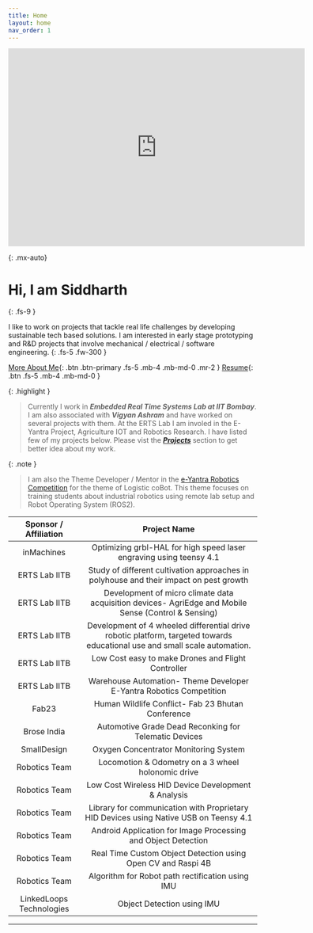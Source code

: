 ```yaml
---
title: Home
layout: home
nav_order: 1
---
```


<iframe width="600" height="400" src="https://www.youtube.com/embed/Oqtj3wyrw8g?si=zBwC81_2O_iUpXPA" title="YouTube video player" frameborder="0" allow="accelerometer; autoplay; clipboard-write; encrypted-media; gyroscope; picture-in-picture; web-share" referrerpolicy="strict-origin-when-cross-origin" allowfullscreen></iframe>

{: .mx-auto}

# Hi, I am Siddharth 
{: .fs-9 }

I like to work on projects that tackle real life challenges by developing sustainable tech based solutions.
I am interested in early stage prototyping and R&D projects that involve mechanical / electrical / software engineering.
{: .fs-5 .fw-300 }

[More About Me](/docs/About.html){: .btn .btn-primary .fs-5 .mb-4 .mb-md-0 .mr-2 }
[Resume](#link_1){: .btn  .fs-5 .mb-4 .mb-md-0 }

<!-- {: .warning }
> This website documents the features of the current `main` branch of the Just the Docs theme.  -->

<!-- {: .note }
> To use the theme, you do ***not*** need to clone or fork the [Just the Docs repo]! You should do that only if you intend to browse the theme docs locally, contribute to the development of the theme, or develop a new theme based on Just the Docs. -->

{: .highlight }
> Currently I work in ***Embedded Real Time Systems Lab at IIT Bombay***. I am also associated with ***Vigyan Ashram*** and have worked on several projects with them. At the ERTS Lab I am involed in the E-Yantra Project, Agriculture IOT and Robotics Research. I have listed few of my projects below. Please vist the ***[Projects](docs/Projects.html)*** section to get better idea about my work.

{: .note }
> I am also the Theme Developer / Mentor in the [e-Yantra Robotics Competition](https://portal.e-yantra.org/themeIntro) for the theme of Logistic coBot. This theme focuses on training students about industrial robotics using remote lab setup and Robot Operating System (ROS2). 

|Sponsor / Affiliation | Project Name |
|:------:|:-------------------------:|
| inMachines | Optimizing grbl-HAL for high speed laser engraving using teensy 4.1 |
| ERTS Lab IITB | Study of different cultivation approaches in polyhouse and their impact on pest growth |
| ERTS Lab IITB | Development of micro climate data acquisition devices- AgriEdge and Mobile Sense (Control & Sensing) |
| ERTS Lab IITB | Development of 4 wheeled differential drive robotic platform, targeted towards educational use and small scale automation. |
| ERTS Lab IITB | Low Cost easy to make Drones and Flight Controller |
| ERTS Lab IITB | Warehouse Automation- Theme Developer E-Yantra Robotics Competition |
| Fab23 | Human Wildlife Conflict- Fab 23 Bhutan Conference |
| Brose India | Automotive Grade Dead Reconking for Telematic Devices |
| SmallDesign | Oxygen Concentrator Monitoring System |
| Robotics Team | Locomotion & Odometry on a 3 wheel holonomic drive |
| Robotics Team | Low Cost Wireless HID Device Development & Analysis |
| Robotics Team | Library for communication with Proprietary HID Devices using Native USB on Teensy 4.1 |
| Robotics Team | Android Application for Image Processing and Object Detection |
| Robotics Team | Real Time Custom Object Detection using Open CV and Raspi 4B |
| Robotics Team | Algorithm for Robot path rectification using IMU |
| LinkedLoops Technologies  | Object Detection using IMU |


<!-- | | | |
|:-------------------------:|:-------------------------:|:-------------------------:|
|<img width="1604" alt="screen shot 2017-08-07 at 12 18 15 pm" src="images/test.png"> Developed an low cost 3 Dimensional Dead Reckoning System, that will assist the gps and provide navigational support in absence of GPS signal or when the signal is weak. We used the IMU of GY5-21, ADXL-345 etc. for the Implementation. [Read More](#link_0){: .btn .btn-blue .fs-4 .mb-2 .mb-md-0 .mr-2 } |  <img width="1604" alt="screen shot 2017-08-07 at 12 18 15 pm" src="images/test.png"> Developed an low cost 3 Dimensional Dead Reckoning System, that will assist the gps and provide navigational support in absence of GPS signal or when the signal is weak. We used the IMU of GY5-21, ADXL-345 etc. for the Implementation. [Read More](#link_0){: .btn .btn-green .fs-4 .mb-2 .mb-md-0 .mr-2 }|<img width="1604" alt="screen shot 2017-08-07 at 12 18 15 pm" src="images/test.png"> Developed an low cost 3 Dimensional Dead Reckoning System, that will assist the gps and provide navigational support in absence of GPS signal or when the signal is weak. We used the IMU of GY5-21, ADXL-345 etc. for the Implementation. [Read More](#link_0){: .btn .btn-green .fs-4 .mb-2 .mb-md-0 .mr-2 }| 
|<img width="1604" alt="screen shot 2017-08-07 at 12 18 15 pm" src="images/test.png">   [Read More](#link_0){: .btn .btn-green .fs-4 .mb-2 .mb-md-0 .mr-2 } |  <img width="1604" alt="screen shot 2017-08-07 at 12 18 15 pm" src="images/test.png"> [Read More](#link_0){: .btn .btn-green .fs-4 .mb-2 .mb-md-0 .mr-2 } |<img width="1604" alt="screen shot 2017-08-07 at 12 18 15 pm" src="images/test.png"> [Read More](#link_0){: .btn .btn-green .fs-4 .mb-2 .mb-md-0 .mr-2 } |
|<img width="1604" alt="screen shot 2017-08-07 at 12 18 15 pm" src="images/test.png"> [Read More](#link_0){: .btn .btn-green .fs-4 .mb-2 .mb-md-0 .mr-2 }  |  <img width="1604" alt="screen shot 2017-08-07 at 12 18 15 pm" src="images/test.png"> [Read More](#link_0){: .btn .btn-green .fs-4 .mb-2 .mb-md-0 .mr-2 } |<img width="1604" alt="screen shot 2017-08-07 at 12 18 15 pm" src="images/test.png"> [Read More](#link_0){: .btn .btn-green .fs-4 .mb-2 .mb-md-0 .mr-2 }| -->

---

[Just the Docs]: https://just-the-docs.github.io/just-the-docs/
[GitHub Pages]: https://docs.github.com/en/pages
[README]: https://github.com/just-the-docs/just-the-docs-template/blob/main/README.md
[Jekyll]: https://jekyllrb.com
[GitHub Pages / Actions workflow]: https://github.blog/changelog/2022-07-27-github-pages-custom-github-actions-workflows-beta/
[use this template]: https://github.com/just-the-docs/just-the-docs-template/generate
